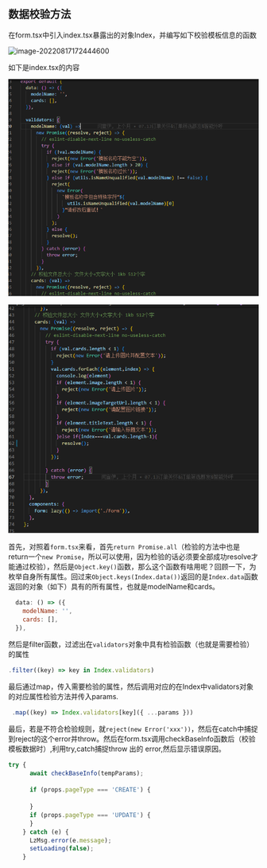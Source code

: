 ## 数据校验方法

在form.tsx中引入index.tsx暴露出的对象Index，并编写如下校验模板信息的函数

![image-20220817172444600](C:%5CUsers%5CLenovo%5CAppData%5CRoaming%5CTypora%5Ctypora-user-images%5Cimage-20220817172444600.png)

如下是index.tsx的内容

![image-20220817172705401](%E9%A1%B9%E7%9B%AE%E4%B8%AD%E6%95%B0%E6%8D%AE%E6%A0%A1%E9%AA%8C%E7%9A%84%E4%B8%80%E7%A7%8D%E6%96%B9%E6%B3%95.assets/image-20220817172705401.png)

![image-20220817172713967](%E9%A1%B9%E7%9B%AE%E4%B8%AD%E6%95%B0%E6%8D%AE%E6%A0%A1%E9%AA%8C%E7%9A%84%E4%B8%80%E7%A7%8D%E6%96%B9%E6%B3%95.assets/image-20220817172713967.png)

首先，对照着`form.tsx`来看，首先`return Promise.all`（检验的方法中也是return一个`new Promise`，所以可以使用，因为检验的话必须要全部成功resolve才能通过校验），然后是`Object.key()`函数，那么这个函数有啥用呢？回顾一下，为枚举自身所有属性。回过来`Object.keys(Index.data())`返回的是`Index.data`函数返回的对象（如下）具有的所有属性，也就是modelName和cards。

```js
  data: () => ({
    modelName: '',
    cards: [],
  }),
```

然后是filter函数，过滤出在`validators`对象中具有检验函数（也就是需要检验）的属性

```js
.filter((key) => key in Index.validators)
```

最后通过map，传入需要检验的属性，然后调用对应的在Index中validators对象的对应属性检验方法并传入params.

```js
 .map((key) => Index.validators[key]({ ...params }))
```

最后，若是不符合检验规则，就`reject(new Error('xxx'))`，然后在catch中捕捉到reject的这个error并throw。然后在form.tsx调用checkBaseInfo函数后（校验模板数据时）,利用try,catch捕捉throw 出的 error,然后显示错误原因。

```js
try {
      await checkBaseInfo(tempParams);

      if (props.pageType === 'CREATE') {

      }
      if (props.pageType === 'UPDATE') {
      }
    } catch (e) {
      LzMsg.error(e.message);
      setLoading(false);
    }
```



